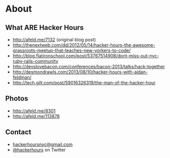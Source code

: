 # About

## What ARE Hacker Hours

* http://afeld.me/7132 (original blog post)
* http://thenextweb.com/dd/2012/05/14/hacker-hours-the-awesome-grassroots-meetup-that-teaches-new-yorkers-to-code/
* http://blog.flatironschool.com/post/53767514908/dont-miss-out-nyc-ruby-rails-community
* http://devslovebacon.com/conferences/bacon-2013/talks/hack-together
* http://desmondrawls.com/2013/08/10/hacker-hours-with-aidan-feldman/
* http://tech.gilt.com/post/59016326319/the-man-of-the-hacker-hour

## Photos

* http://afeld.me/8301
* http://afeld.me/113878

## Contact

* hackerhoursnyc@gmail.com
* [@hackerhours](https://twitter.com/hackerhours) on Twitter
